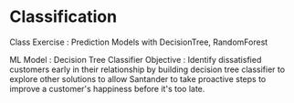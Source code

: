 # Classification
Class Exercise : Prediction Models with DecisionTree, RandomForest

ML Model : Decision Tree Classifier
Objective :
Identify dissatisfied customers early in their relationship by building decision tree classifier to explore other solutions to allow Santander to take proactive steps to improve a customer's happiness before it's too late.
